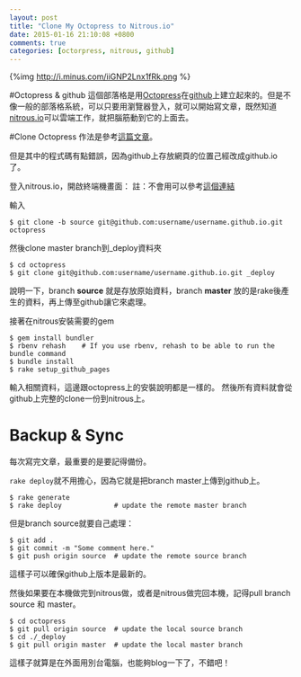 ```yaml
---
layout: post
title: "Clone My Octopress to Nitrous.io"
date: 2015-01-16 21:10:08 +0800
comments: true
categories: [octorpress, nitrous, github]
---
```


{%img http://i.minus.com/iiGNP2Lnx1fRk.png %}

#Octopress & github
這個部落格是用[Octopress][]在[github][]上建立起來的。但是不像一般的部落格系統，可以只要用瀏覽器登入，就可以開始寫文章，既然知道[nitrous.io][]可以雲端工作，就把腦筋動到它的上面去。

[Octopress]: octopress.rog
[github]: github.com
[nitrous.io]: nitrous.io

#Clone Octopress
作法是參考[這篇文章](http://blog.zerosharp.com/clone-your-octopress-to-blog-from-two-places/)。

但是其中的程式碼有點錯誤，因為github上存放網頁的位置己經改成github.io了。


登入nitrous.io，開啟終端機畫面：
註：不會用可以參考[這個連結](http://www.tomohung.com/blog/2015/01/11/nitroukai-fa-huan-jing/)

輸入
```
$ git clone -b source git@github.com:username/username.github.io.git octopress
```
 
然後clone master branch到_deploy資料夾

```
$ cd octopress
$ git clone git@github.com:username/username.github.io.git _deploy 
```

說明一下，branch **source** 就是存放原始資料，branch **master** 放的是rake後產生的資料，再上傳至github讓它來處理。

接著在nitrous安裝需要的gem
```
$ gem install bundler
$ rbenv rehash    # If you use rbenv, rehash to be able to run the bundle command
$ bundle install
$ rake setup_github_pages
```
輸入相關資料，這邊跟octopress上的安裝說明都是一樣的。
然後所有資料就會從github上完整的clone一份到nitrous上。

# Backup & Sync

每次寫完文章，最重要的是要記得備份。

`rake deploy`就不用擔心，因為它就是把branch master上傳到github上。
```
$ rake generate
$ rake deploy             # update the remote master branch
```

但是branch source就要自己處理：
```
$ git add .
$ git commit -m "Some comment here." 
$ git push origin source  # update the remote source branch 
```
這樣子可以確保github上版本是最新的。

然後如果要在本機做完到nitrous做，或者是nitrous做完回本機，記得pull branch source 和 master。

```
$ cd octopress
$ git pull origin source  # update the local source branch
$ cd ./_deploy
$ git pull origin master  # update the local master branch
```

這樣子就算是在外面用別台電腦，也能夠blog一下了，不錯吧！